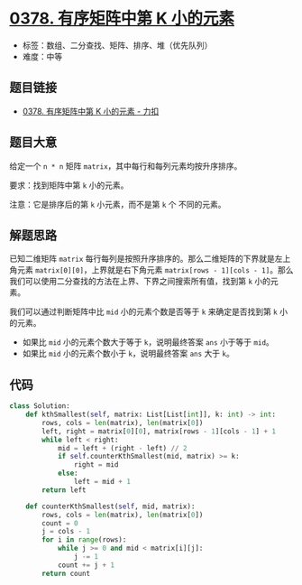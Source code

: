 # [0378. 有序矩阵中第 K 小的元素](https://leetcode.cn/problems/kth-smallest-element-in-a-sorted-matrix/)

- 标签：数组、二分查找、矩阵、排序、堆（优先队列）
- 难度：中等

## 题目链接

- [0378. 有序矩阵中第 K 小的元素 - 力扣](https://leetcode.cn/problems/kth-smallest-element-in-a-sorted-matrix/)

## 题目大意

给定一个 `n * n` 矩阵 `matrix`，其中每行和每列元素均按升序排序。

要求：找到矩阵中第 `k` 小的元素。

注意：它是排序后的第 `k` 小元素，而不是第 `k` 个 不同的元素。

## 解题思路

已知二维矩阵 `matrix` 每行每列是按照升序排序的。那么二维矩阵的下界就是左上角元素 `matrix[0][0]`，上界就是右下角元素 `matrix[rows - 1][cols - 1]`。那么我们可以使用二分查找的方法在上界、下界之间搜索所有值，找到第 `k` 小的元素。

我们可以通过判断矩阵中比 `mid` 小的元素个数是否等于 `k` 来确定是否找到第 `k` 小的元素。

- 如果比 `mid` 小的元素个数大于等于 `k`，说明最终答案 `ans` 小于等于 `mid`。
- 如果比 `mid` 小的元素个数小于 `k`，说明最终答案 `ans` 大于 `k`。

## 代码

```python
class Solution:
    def kthSmallest(self, matrix: List[List[int]], k: int) -> int:
        rows, cols = len(matrix), len(matrix[0])
        left, right = matrix[0][0], matrix[rows - 1][cols - 1] + 1
        while left < right:
            mid = left + (right - left) // 2
            if self.counterKthSmallest(mid, matrix) >= k:
                right = mid
            else:
                left = mid + 1
        return left

    def counterKthSmallest(self, mid, matrix):
        rows, cols = len(matrix), len(matrix[0])
        count = 0
        j = cols - 1
        for i in range(rows):
            while j >= 0 and mid < matrix[i][j]:
                j -= 1
            count += j + 1
        return count
```

